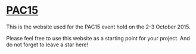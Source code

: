 # [PAC15](https://pac15.github.io) 

This is the website used for the PAC15 event hold on the 2-3 October 2015.

Please feel free to use this website as a starting point for your project. And do not forget to leave a star here!
